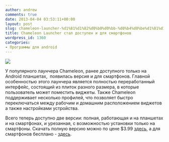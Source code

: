 ```yaml
---
author: andrew
comments: true
date: 2013-04-04 03:53:11+00:00
layout: post
slug: chameleon-launcher-%d1%81%d1%82%d0%b0%d0%bb-%d0%b4%d0%be%d1%81%d1%82%d1%83%d0%bf%d0%b5%d0%bd-%d0%b8-%d0%b4%d0%bb%d1%8f-%d1%81%d0%bc%d0%b0%d1%80%d1%82%d1%84%d0%be%d0%bd%d0%be%d0%b2
title: Chameleon Launcher стал доступен и для смартфонов
wordpress_id: 1360
categories:
- Программы для android
---
```


![](http://android.com.ua/images/News/chameleon-launcher.jpg)





У популярного лаунчера Chameleon, ранее доступного только на Android планшетах,  появилась версия и для смартфонов. Главной особенностью этого лаунчера является полностью переработанный интерфейс, состоящий из плиток разного размера, в которые пользователь может поместить виджеты. Также Chameleon поддерживает несколько профилей, что позволяет быстро переключаться между рабочим и домашним расположением виджетов а также настройками устройства.






 <!-- more -->


Всего теперь доступно две версии: полная, работающая и на планшетах и на смартфонах, и урезанная, с возможностью установки только на смартфоны. Скачать полную версию можно по цене $3.99 [здесь](https://play.google.com/store/apps/details?id=com.chameleonlauncher), а для смартфонов бесплано - [здесь](https://play.google.com/store/apps/details?id=com.chameleonlauncher.phone).
